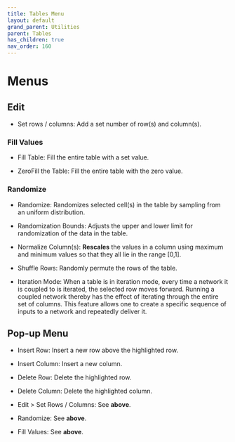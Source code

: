 ```yaml
---
title: Tables Menu
layout: default
grand_parent: Utilities
parent: Tables
has_children: true
nav_order: 160
---
```


# Menus

## Edit

- Set rows / columns: Add a set number of row(s) and column(s).

### Fill Values

- Fill Table: Fill the entire table with a set value.

- ZeroFill the Table: Fill the entire table with the zero value.

### Randomize

- Randomize: Randomizes selected cell(s) in the table by sampling from an uniform distribution.

- Randomization Bounds: Adjusts the upper and lower limit for randomization of the data in the table.

- Normalize Column(s): **Rescales** the values in a column using maximum and minimum values so that they all lie in the range [0,1].

- Shuffle Rows: Randomly permute the rows of the table.

- Iteration Mode: When a table is in iteration mode, every time a network it is coupled to is iterated, the selected row moves forward. Running a coupled network thereby has the effect of iterating through the entire set of columns. This feature allows one to create a specific sequence of inputs to a network and repeatedly deliver it.

## Pop-up Menu

- Insert Row: Insert a new row above the highlighted row.

- Insert Column: Insert a new column.

- Delete Row: Delete the highlighted row.

- Delete Column: Delete the highlighted column.

- Edit > Set Rows / Columns: See **above**.

- Randomize: See **above**.

- Fill Values: See **above**.